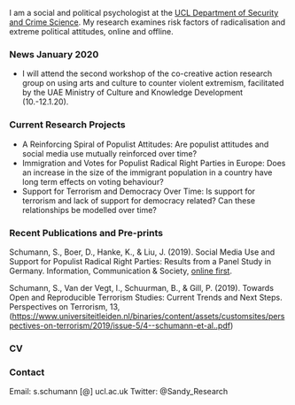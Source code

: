 I am a social and political psychologist at the [UCL Department of Security and Crime Science](http://www.ucl.ac.uk/jill-dando-institute). My research examines risk factors of radicalisation and extreme political attitudes, online and offline.

### News January 2020
* I will attend the second workshop of the co-creative action research group on using arts and culture to counter violent extremism, facilitated by the UAE Ministry of Culture and Knowledge Development (10.-12.1.20).



### Current Research Projects

* A Reinforcing Spiral of Populist Attitudes: Are populist attitudes and social media use mutually reinforced over time?
* Immigration and Votes for Populist Radical Right Parties in Europe: Does an increase in the size of the immigrant population in a country have long term effects on voting behaviour?
* Support for Terrorism and Democracy Over Time: Is support for terrorism and lack of support for democracy related? Can these relationships be modelled over time?


### Recent Publications and Pre-prints

Schumann, S., Boer, D., Hanke, K., & Liu, J. (2019). Social Media Use and Support for Populist Radical Right Parties: Results from a Panel Study in Germany. Information, Communication & Society, [online first](https://www.tandfonline.com/doi/full/10.1080/1369118X.2019.1668455#.XZnMYuuxMSw.twitter).

Schumann, S., Van der Vegt, I., Schuurman, B., & Gill, P. (2019). Towards Open and Reproducible Terrorism Studies: Current Trends and Next Steps. Perspectives on Terrorism, 13, (https://www.universiteitleiden.nl/binaries/content/assets/customsites/perspectives-on-terrorism/2019/issue-5/4--schumann-et-al..pdf)

### CV


### Contact
Email: s.schumann [@] ucl.ac.uk
Twitter: @Sandy_Research
